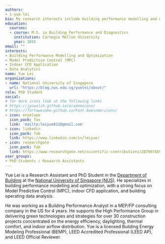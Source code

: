 ```yaml
---
authors:
- 1-yue-lei
bio: My research interests include building performance modelling and optimization as well as data analytics.
education:
  courses:
  - course: M.S. in Building Performance and Diagnostics
    institution: Carnegie Mellon University
    year: 2015
email: ""
interests:
- Building Performance Modelling and Optimization
- Model Prodictive Control (MPC)
- Indoor CFD Application
- Data Analytics
name: Yue Lei
organizations:
- name: National University of Singapore
  url: "https://blog.nus.edu.sg/yuelei/about/"
role: PhD Student
social:
# for more icons look at the following links
# https://jpswalsh.github.io/academicons/
# https://fortawesome.github.io/Font-Awesome/icons/
- icon: envelope
  icon_pack: fas
  link: 'mailto:leiyue812@gmail.com'
- icon: linkedin
  icon_pack: fab
  link: https://www.linkedin.com/in/leiyue/
- icon: researchgate
  icon_pack: fab
  link: https://www.researchgate.net/scientific-contributions/2079874594_Yue_Lei
user_groups:
- PhD Students / Research Assistants
---
```


Yue Lei is a Research Assistant and PhD Student in the [Department of Building](http://www.bdg.nus.edu.sg) at the [National University of Singapore (NUS)](http://www.nus.edu.sg). He specializes in building performance modelling and optimization, with a strong focus on Model Predictive Control (MPC), indoor CFD application, and building operating data analysis.

He was working as a Building Performance Analyst in a MEP/FP consulting company in the US for 4 years. He supports the High Performance Group in delivering green technologies and strategies for over 30 construction projects concentrated on the energy efficiency, daylighting, thermal comfort, and indoor airflow distribution. Yue is a licensed Building Energy Modeling Professional (BEMP), LEED Accredited Professional (LEED AP), and LEED Official Reviewer.
